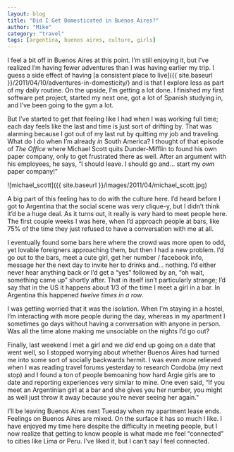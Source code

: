 ```yaml
---
layout: blog
title: "Did I Get Domesticated in Buenos Aires?"
author: "Mike"
category: "travel"
tags: [argentina, buenos aires, culture, girls]
---
```


I feel a bit off in Buenos Aires at this point. I’m still enjoying it, but I’ve realized I’m having fewer adventures than I was having earlier my trip. I guess a side effect of having [a consistent place to live]({{ site.baseurl }}/2011/04/10/adventures-in-domesticity/) and is that I explore less as part of my daily routine. On the upside, I’m getting a lot done. I finished my first software pet project, started my next one, got a lot of Spanish studying in, and I’ve been going to the gym a lot.

But I’ve started to get that feeling like I had when I was working full time; each day feels like the last and time is just sort of drifting by. That was alarming because I got out of my last rut by quitting my job and traveling. What do I do when I’m already *in* South America? I thought of that episode of *The Office* where Michael Scott quits Dunder-Mifflin to found his own paper company, only to get frustrated there as well. After an argument with his employees, he says, “I should leave. I should go and… start my *own* paper company!”

![michael_scott]({{ site.baseurl }}/images/2011/04/michael_scott.jpg)

A big part of this feeling has to do with the culture here. I’d heard before I got to Argentina that the social scene was very clique-y, but I didn’t think it’d be a huge deal. As it turns out, it really is *very* hard to meet people here. The first couple weeks I was here, when I’d approach people at bars, like 75% of the time they just refused to have a conversation with me at all.

I eventually found some bars here where the crowd was more open to odd, yet lovable foreigners approaching them, but then I had a new problem. I’d go out to the bars, meet a cute girl, get her number / facebook info, message her the next day to invite her to drinks and… nothing. I’d either never hear anything back or I’d get a “yes” followed by an, “oh wait, something came up” shortly after. That in itself isn’t particularly strange; I’d say that in the US it happens about 1/3 of the time I meet a girl in a bar. In Argentina this happened *twelve times in a row*.

I was getting worried that it was the isolation. When I’m staying in a hostel, I’m interacting with more people during the day, whereas in my apartment I sometimes go days without having a conversation with anyone in person. Was all the time alone making me unsociable on the nights I’d go out?

Finally, last weekend I met a girl and we *did* end up going on a date that went well, so I stopped worrying about whether Buenos Aires had turned me into some sort of socially backwards hermit. I was even *more* relieved when I was reading travel forums yesterday to research Cordoba (my next stop) and I found a ton of people bemoaning how hard Argie girls are to date and reporting experiences very similar to mine. One even said, “If you meet an Argentinian girl at a bar and she gives you her number, you might as well just throw it away because you’re never seeing her again.”

I’ll be leaving Buenos Aires next Tuesday when my apartment lease ends. Feelings on Buenos Aires are mixed. On the surface it has so much I like. I have enjoyed my time here despite the difficulty in meeting people, but I  now realize that getting to know people is what made me feel “connected” to cities like Lima or Peru. I’ve liked it, but I can’t say I feel connected.
